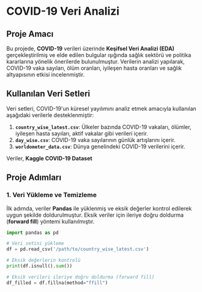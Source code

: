 # COVID-19 Veri Analizi

## Proje Amacı
Bu projede, **COVID-19** verileri üzerinde **Keşifsel Veri Analizi (EDA)** gerçekleştirilmiş ve elde edilen bulgular ışığında sağlık sektörü ve politika kararlarına yönelik önerilerde bulunulmuştur. Verilerin analizi yapılarak, COVID-19 vaka sayıları, ölüm oranları, iyileşen hasta oranları ve sağlık altyapısının etkisi incelenmiştir. 

## Kullanılan Veri Setleri
Veri setleri, COVID-19'un küresel yayılımını analiz etmek amacıyla kullanılan aşağıdaki verilerle desteklenmiştir:
1. **`country_wise_latest.csv`**: Ülkeler bazında COVID-19 vakaları, ölümler, iyileşen hasta sayıları, aktif vakalar gibi verileri içerir.
2. **`day_wise.csv`**: COVID-19 vaka sayılarının günlük artışlarını içerir.
3. **`worldometer_data.csv`**: Dünya genelindeki COVID-19 verilerini içerir.

Veriler, **Kaggle COVID-19 Dataset** 

## Proje Adımları

### 1. Veri Yükleme ve Temizleme
İlk adımda, veriler **Pandas** ile yüklenmiş ve eksik değerler kontrol edilerek uygun şekilde doldurulmuştur. Eksik veriler için ileriye doğru doldurma (**forward fill**) yöntemi kullanılmıştır.

```python
import pandas as pd

# Veri setini yükleme
df = pd.read_csv('/path/to/country_wise_latest.csv')

# Eksik değerlerin kontrolü
print(df.isnull().sum())

# Eksik verileri ileriye doğru doldurma (forward fill)
df_filled = df.fillna(method="ffill")
